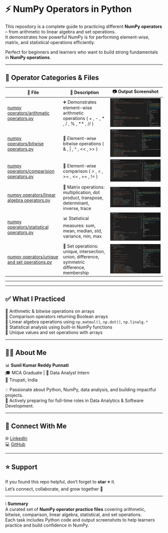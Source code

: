 # ⚡ NumPy Operators in Python  

This repository is a complete guide to practicing different **NumPy operators** – from arithmetic to linear algebra and set operations.  
It demonstrates how powerful NumPy is for performing element-wise, matrix, and statistical operations efficiently.  

Perfect for beginners and learners who want to build strong fundamentals in **NumPy operations**.  

---

## 📂 Operator Categories & Files  

🧪 **File** | 📄 **Description** | 📷 **Output Screenshot**  
---|---|---  
[numpy operators/arithmatic operators.py](./numpy%20operators/arithmatic%20operators.py) | ➕ Demonstrates element-wise arithmetic operations ( + , - , * , / , % , ** , // ) | ![Arithmatic Operators](./Arithmatic%20Operators.png)  
[numpy operators/bitwise operators.py](./numpy%20operators/bitwise%20operators.py) | 🔀 Element-wise bitwise operations ( & , \| , ^ , << , >> ) | ![Bitwise Operators](./Bitwise%20Operatos.png)  
[numpy operators/comparision operators.py](./numpy%20operators/comparision%20operators.py) | 🔎 Element-wise comparison ( > , < , >= , <= , == , != ) | ![Comparision Operators](./Comparision%20Operators.png)  
[numpy operators/linear algebra operators.py](./numpy%20operators/linear%20algebra%20operators.py) | 🧮 Matrix operations: multiplication, dot product, transpose, determinant, inverse, trace | ![Linear Algebra Operators](./Linear%20Algebra%20Operators.png)  
[numpy operators/statistical operators.py](./numpy%20operators/statistical%20operators.py) | 📊 Statistical measures: sum, mean, median, std, variance, min, max | ![Statistical Operators](./Statistical%20Operators.png)  
[numpy operators/unique and set operations.py](./numpy%20operators/unique%20and%20set%20operations.py) | 🔗 Set operations: unique, intersection, union, difference, symmetric difference, membership | ![Unique and Set Operators](./Unique%20and%20Set%20Operators.png)  

---
---

## ✅ What I Practiced  

🔹 Arithmetic & bitwise operations on arrays  
🔹 Comparison operators returning Boolean arrays  
🔹 Linear algebra operations using `np.matmul()`, `np.dot()`, `np.linalg.*`  
🔹 Statistical analysis using built-in NumPy functions  
🔹 Unique values and set operations with arrays  

---

## 👨‍💻 About Me  

📊 **Sunil Kumar Reddy Punnati**  
🎓 MCA Graduate | 💼 Data Analyst Intern  
📍 Tirupati, India  

💡 Passionate about Python, NumPy, data analysis, and building impactful projects.  
🚀 Actively preparing for full-time roles in Data Analytics & Software Development.  

---

## 🔗 Connect With Me  

🌐 [LinkedIn](https://www.linkedin.com/in/sunil-kumar-reddy-punnati-a0a279308/)  
💻 [GitHub](https://github.com/sunilkumarreddypunnati)  

---

## ⭐ Support  

If you found this repo helpful, don’t forget to **star ⭐** it.  
Let’s connect, collaborate, and grow together 🚀  

---

ℹ️ **Summary**  
A curated set of **NumPy operator practice files** covering arithmetic, bitwise, comparison, linear algebra, statistical, and set operations.  
Each task includes Python code and output screenshots to help learners practice and build confidence in NumPy.  
